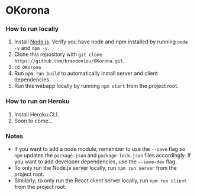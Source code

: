 # OKorona

### How to run locally

1. Install [Node.js](https://nodejs.org/en/). Verify you have node and npm installed by running `node -v` and `npm -v`.
2. Clone this repository with `git clone https://github.com/brandonlou/OKorona.git`.
3. `cd OKorona`
3. Run `npm run build` to automatically install server and client dependencies.
4. Run this webapp locally by running `npm start` from the project root.

### How to run on Heroku
1. Install Heroku CLI.
2. Soon to come...

### Notes
* If you want to add a node module, remember to use the `--save` flag so `npm` updates the `package.json` and `package-lock.json` files accordingly. If you want to add developer dependencies, use the `--save-dev` flag.
* To only run the Node.js server locally, run `npm run server` from the project root.
* Similarly, to only run the React client server locally, run `npm run client` from the project root.